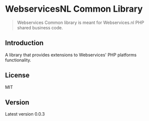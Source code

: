 # WebservicesNL Common Library

> Webservices Common library is meant for Webservices.nl PHP shared business code.

## Introduction
A library that provides extensions to Webservices' PHP platforms functionality.

## License
MIT

## Version
Latest version 0.0.3